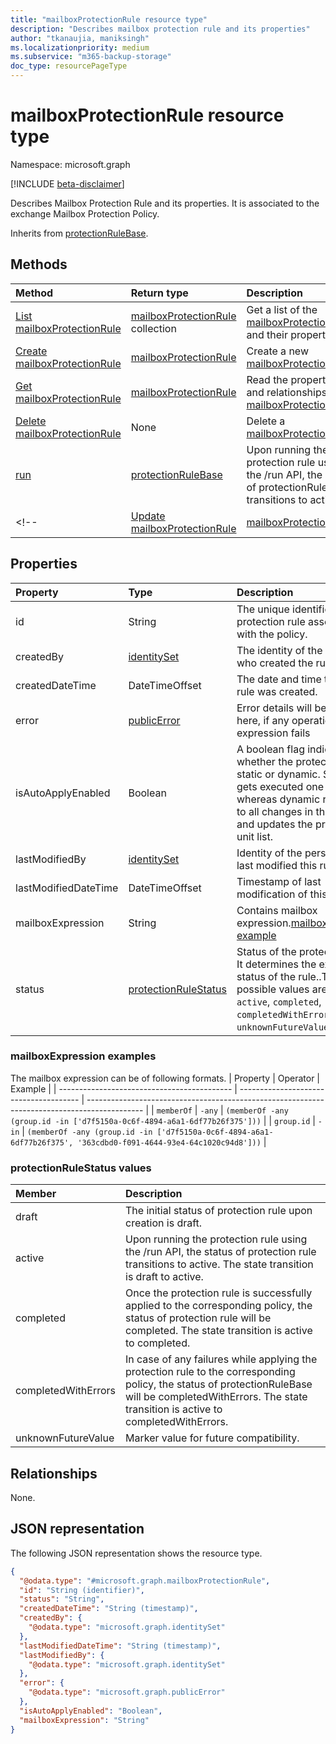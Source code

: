 ```yaml
---
title: "mailboxProtectionRule resource type"
description: "Describes mailbox protection rule and its properties"
author: "tkanaujia, maniksingh"
ms.localizationpriority: medium
ms.subservice: "m365-backup-storage"
doc_type: resourcePageType
---
```


# mailboxProtectionRule resource type

Namespace: microsoft.graph

[!INCLUDE [beta-disclaimer](../../includes/beta-disclaimer.md)]

Describes Mailbox Protection Rule and its properties. It is associated to the exchange Mailbox Protection Policy.

Inherits from [protectionRuleBase](../resources/protectionrulebase.md).

## Methods
|Method|Return type|Description|
|:---|:---|:---|
|[List mailboxProtectionRule](../api/exchangeprotectionpolicy-list-mailboxinclusionrules.md)|[mailboxProtectionRule](../resources/mailboxprotectionrule.md) collection|Get a list of the [mailboxProtectionRule](../resources/mailboxprotectionrule.md) and their properties.|
|[Create mailboxProtectionRule](../api/exchangeprotectionpolicy-create-mailboxinclusionrules.md)|[mailboxProtectionRule](../resources/mailboxprotectionrule.md)|Create a new [mailboxProtectionRule](../resources/mailboxprotectionrule.md).|
|[Get mailboxProtectionRule](../api/exchangeprotectionpolicy-get-mailboxinclusionrules.md)|[mailboxProtectionRule](../resources/mailboxprotectionrule.md)|Read the properties and relationships of a [mailboxProtectionRule](../resources/mailboxprotectionrule.md).|
|[Delete mailboxProtectionRule](../api/exchangeprotectionpolicy-delete-mailboxinclusionrules.md)|None|Delete a [mailboxProtectionRule](../resources/mailboxprotectionrule.md).|
|[run](../api/mailboxprotectionrule-run.md)|[protectionRuleBase](../resources/protectionrulebase.md)|Upon running the protection rule using the /run API, the status of protectionRuleBase transitions to active|
<!-- |[Update mailboxProtectionRule](../api/mailboxprotectionrule-update.md)|[mailboxProtectionRule](../resources/mailboxprotectionrule.md)|Update the properties of a [mailboxProtectionRule](../resources/mailboxprotectionrule.md).| -->

## Properties
|Property|Type|Description|
|:---|:---|:---|
|id|String|The unique identifier of the protection rule associated with the policy.|
|createdBy|[identitySet](../resources/identityset.md)|The identity of the person who created the rule.|
|createdDateTime|DateTimeOffset|The date and time that the rule was created.|
|error|[publicError](../resources/publicerror.md)|Error details will be populated here, if any operation on rule expression fails|
|isAutoApplyEnabled|Boolean|A boolean flag indicating whether the protection rule is static or dynamic. Static rules gets executed one time whereas dynamic rule listens to all changes in the system and updates the protection unit list.|
|lastModifiedBy|[identitySet](../resources/identityset.md)|Identity of the person who last modified this rule.|
|lastModifiedDateTime|DateTimeOffset|Timestamp of last modification of this rule .|
|mailboxExpression|String|Contains mailbox expression.[mailboxExpression example](../resources/mailboxprotectionrule.md#mailboxExpression-examples)|
|status|[protectionRuleStatus](../resources/protectionrulebase.md#protectionrulestatus-values )|Status of the protection rule. It determines the execution status of the rule..The possible values are: `draft`, `active`, `completed`, `completedWithErrors`, `unknownFutureValue`.|

 ### mailboxExpression examples
The mailbox expression can be of following formats.
| Property                                 | Operator                                   | Example                                                                  |
| ------------------------------------------- | -------------------------------------- | -------------------------------------------------------------------------------------------- |
| `memberOf`      | `-any` |  `(memberOf -any (group.id -in ['d7f5150a-0c6f-4894-a6a1-6df77b26f375']))`         |
| `group.id` | `-in` |   `(memberOf -any (group.id -in ['d7f5150a-0c6f-4894-a6a1-6df77b26f375', '363cdbd0-f091-4644-93e4-64c1020c94d8']))`              |  

### protectionRuleStatus values
|Member | Description |
|:------|:------------|
|draft | The initial status of protection rule upon creation is draft.|
|active | Upon running the protection rule using the /run API, the status of protection rule transitions to active. The state transition is draft to active.|
|completed |Once the protection rule is successfully applied to the corresponding policy, the status of protection rule will be completed. The state transition is active to completed.|
|completedWithErrors | In case of any failures while applying the protection rule to the corresponding policy, the status of protectionRuleBase will be completedWithErrors. The state transition is active to completedWithErrors.|
|unknownFutureValue | Marker value for future compatibility.|


## Relationships
None.

## JSON representation
The following JSON representation shows the resource type.
<!-- {
  "blockType": "resource",
  "keyProperty": "id",
  "@odata.type": "microsoft.graph.mailboxProtectionRule",
  "baseType": "microsoft.backupRestore.protectionRuleBase",
  "openType": false
}
-->
``` json
{
  "@odata.type": "#microsoft.graph.mailboxProtectionRule",
  "id": "String (identifier)",
  "status": "String",
  "createdDateTime": "String (timestamp)",
  "createdBy": {
    "@odata.type": "microsoft.graph.identitySet"
  },
  "lastModifiedDateTime": "String (timestamp)",
  "lastModifiedBy": {
    "@odata.type": "microsoft.graph.identitySet"
  },
  "error": {
    "@odata.type": "microsoft.graph.publicError"
  },
  "isAutoApplyEnabled": "Boolean",
  "mailboxExpression": "String"
}
```

